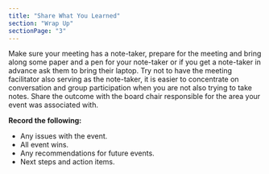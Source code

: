 ```yaml
---
title: "Share What You Learned"
section: "Wrap Up"
sectionPage: "3"
---
```


Make sure your meeting has a note-taker, prepare for the meeting and bring along some paper and a pen for your note-taker or if you get a note-taker in advance ask them to bring their laptop. Try not to have the meeting facilitator also serving as the note-taker, it is easier to concentrate on conversation
and group participation when you are not also trying to take notes. Share the outcome with the board chair responsible for the area your event was associated with.

**Record the following:**

- Any issues with the event.
- All event wins.
- Any recommendations for future events.
- Next steps and action items.
